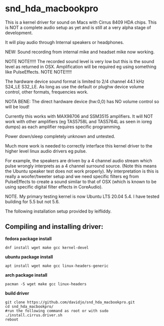 # snd_hda_macbookpro

This is a kernel driver for sound on Macs with Cirrus 8409 HDA chips.
This is NOT a complete audio setup as yet and is still at a very alpha stage of development.

It will play audio through Internal speakers or headphones.

NEW: Sound recording from internal mike and headset mike now working.

NOTE NOTE!!!!!
The recorded sound level is very low but this is the sound level as returned in OSX.
Amplification will be required eg using something like PulseEffects.
NOTE NOTE!!!!!

The hardware device sound format is limited to 2/4 channel 44.1 kHz S24_LE S32_LE.
As long as use the default or plughw device volume control, other formats, frequencies work.

NOTA BENE: The direct hardware device (hw:0,0) has NO volume control so will be loud!

Currently this works with MAX98706 and SSM3515 amplifiers.
It will NOT work with other amplifiers (eg TAS5758L and TAS5764L as seen in ioreg dumps)
as each amplifier requires specific programming.


Power down/sleep completely unknown and untested.


Much more work is needed to correctly interface this kernel driver to the higher level
linux audio drivers eg pulse.

For example, the speakers are driven by a 4 channel audio stream which pulse wrongly
interprets as a 4 channel surround source.
(Note this means the Ubuntu speaker test does not work properly).
My interpretation is this is really a woofer/tweeter setup and we need specific
filters eg from PulseEffects to create a sound similar to that of OSX (which is known
to be using specific digital filter effects in CoreAudio).


NOTE. My primary testing kernel is now Ubuntu LTS 20.04 5.4.
      I have tested building for 5.5 but not 5.6.


The following installation setup provided by leifliddy.




Compiling and installing driver:
-------------

**fedora package install**
```
dnf install wget make gcc kernel-devel
```
**ubuntu package install**  
```
apt install wget make gcc linux-headers-generic
```
**arch package install**
```
pacman -S wget make gcc linux-headers
```

**build driver**  
```
git clone https://github.com/davidjo/snd_hda_macbookpro.git
cd snd_hda_macbookpro/
#run the following command as root or with sudo
./install.cirrus.driver.sh
reboot
```
